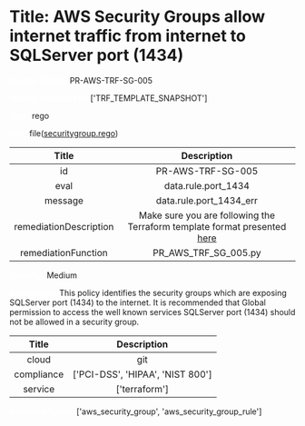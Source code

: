 



# Title: AWS Security Groups allow internet traffic from internet to SQLServer port (1434)


***<font color="white">Master Test Id:</font>*** PR-AWS-TRF-SG-005

***<font color="white">Master Snapshot Id:</font>*** ['TRF_TEMPLATE_SNAPSHOT']

***<font color="white">type:</font>*** rego

***<font color="white">rule:</font>*** file([securitygroup.rego])  
  
  
  
  

|Title|Description|
| :---: | :---: |
|id|PR-AWS-TRF-SG-005|
|eval|data.rule.port_1434|
|message|data.rule.port_1434_err|
|remediationDescription|Make sure you are following the Terraform template format presented <a href='https://registry.terraform.io/providers/hashicorp/aws/latest/docs/resources/security_group' target='_blank'>here</a>|
|remediationFunction|PR_AWS_TRF_SG_005.py|


***<font color="white">Severity:</font>*** Medium

***<font color="white">Description:</font>*** This policy identifies the security groups which are exposing SQLServer port (1434) to the internet. It is recommended that Global permission to access the well known services SQLServer port (1434) should not be allowed in a security group.  
  
  

|Title|Description|
| :---: | :---: |
|cloud|git|
|compliance|['PCI-DSS', 'HIPAA', 'NIST 800']|
|service|['terraform']|


***<font color="white">Resource Types:</font>*** ['aws_security_group', 'aws_security_group_rule']


[securitygroup.rego]: https://github.com/prancer-io/prancer-compliance-test/tree/master/aws/terraform/securitygroup.rego
